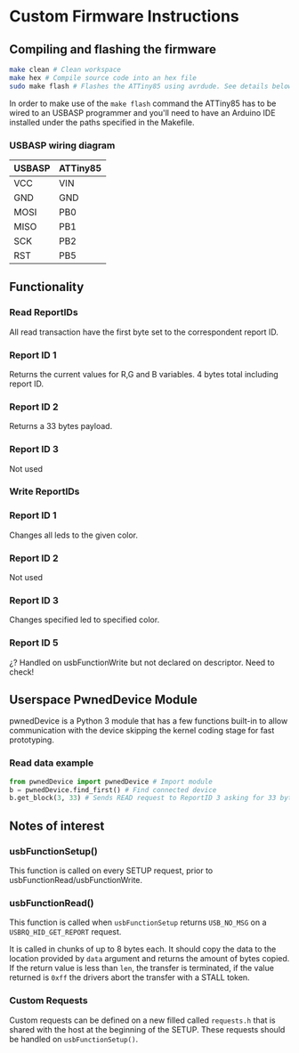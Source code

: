 # Custom Firmware Instructions

## Compiling and flashing the firmware
```bash
make clean # Clean workspace
make hex # Compile source code into an hex file
sudo make flash # Flashes the ATTiny85 using avrdude. See details below
```

In order to make use of the `make flash` command the ATTiny85 has to be wired to an USBASP programmer and you'll need to have an Arduino IDE installed under the paths specified in the Makefile.

### USBASP wiring diagram

| USBASP | ATTiny85 |
| ------ | -------- |
| VCC    | VIN      |
| GND    | GND      |
| MOSI   | PB0      |
| MISO   | PB1      |
| SCK    | PB2      |
| RST    | PB5      |

## Functionality

### Read ReportIDs

All read transaction have the first byte set to the correspondent report ID.

### Report ID 1

Returns the current values for R,G and B variables. 4 bytes total including report ID.

### Report ID 2

Returns a 33 bytes payload.

### Report ID 3

Not used

### Write ReportIDs
### Report ID 1

Changes all leds to the given color.

### Report ID 2

Not used

### Report ID 3

Changes specified led to specified color.

### Report ID 5

¿? Handled on usbFunctionWrite but not declared on descriptor. Need to check!

## Userspace PwnedDevice Module

pwnedDevice is a Python 3 module that has a few functions built-in to allow communication with the device skipping the kernel coding stage for fast prototyping.

### Read data example

```python
from pwnedDevice import pwnedDevice # Import module
b = pwnedDevice.find_first() # Find connected device
b.get_block(3, 33) # Sends READ request to ReportID 3 asking for 33 bytes of data.

```



## Notes of interest

### usbFunctionSetup()

This function is called on every SETUP request, prior to usbFunctionRead/usbFunctionWrite.

### usbFunctionRead()

This function is called when `usbFunctionSetup` returns `USB_NO_MSG` on a `USBRQ_HID_GET_REPORT` request.

It is called in chunks of up to 8 bytes each. It should copy the data to the location provided by `data` argument and returns the amount of bytes copied. If the return value is less than `len`, the transfer is terminated, if the value returned is `0xff` the drivers abort the transfer with a STALL token.

### Custom Requests

Custom requests can be defined on a new filled called `requests.h` that is shared with the host at the beginning of the SETUP. These requests should be handled on `usbFunctionSetup()`.